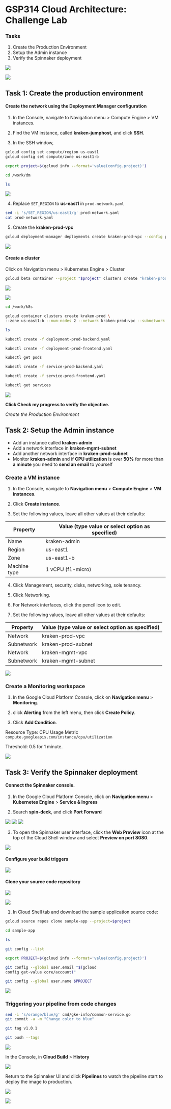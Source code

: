 # **GSP314** Cloud Architecture: Challenge Lab

### Tasks

1. Create the Production Environment
2. Setup the Admin instance
3. Verify the Spinnaker deployment

![](/img/lab_provisioning.png)

![](/img/deployment-manager.png)

## Task 1: Create the production environment

#### Create the network using the Deployment Manager configuration

1. In the Console, navigate to Navigation menu > Compute Engine > VM instances.

2. Find the VM instance, called **kraken-jumphost**, and click **SSH**.

3. In the SSH window,

```bash
gcloud config set compute/region us-east1
gcloud config set compute/zone us-east1-b

export project=$(gcloud info --format='value(config.project)')

cd /work/dm

ls
```
![](/img/jumphost-ssh.png)

4. Replace `SET_REGION` to **us-east1** in `prod-network.yaml`

```bash
sed -i 's/SET_REGION/us-east1/g' prod-network.yaml
cat prod-network.yaml 
```
5. Create the **kraken-prod-vpc**

```bash
gcloud deployment-manager deployments create kraken-prod-vpc --config prod-network.yaml
```

![](/img/create-kraken-prod-vpc.png)

#### Create a cluster 

Click on Navigation menu > Kubernetes Engine > Cluster

```bash
gcloud beta container --project "$project" clusters create "kraken-prod" --zone "us-east1-b" --num-nodes "2" --network "projects/$project/global/networks/kraken-prod-vpc" --subnetwork "projects/$project/regions/us-east1/subnetworks/kraken-prod-subnet" 
```

![](kraken-prod-cluster.png)

![](/img/work-k8s.png)

```bash
cd /work/k8s

gcloud container clusters create kraken-prod \
--zone us-east1-b --num-nodes 2 --network kraken-prod-vpc --subnetwork kraken-prod-subnet

ls

kubectl create -f deployment-prod-backend.yaml

kubectl create -f deployment-prod-frontend.yaml

kubectl get pods

kubectl create -f service-prod-backend.yaml

kubectl create -f service-prod-frontend.yaml

kubectl get services
```

![](/img/deploy-pods-and-services.png)

**Click Check my progress to verify the objective.**

_Create the Production Environment_


## Task 2: Setup the Admin instance

- Add an instance called **kraken-admin**
- Add a network interface in **kraken-mgmt-subnet**
- Add another network interface in **kraken-prod-subnet**
- Monitor **kraken-admin** and if **CPU utilization** is over **50%** for more than **a minute** you need to **send an email** to yourself

### Create a VM instance

1. In the Console, navigate to **Navigation menu** > **Compute Engine** > **VM instances**.

2. Click **Create instance**.

3. Set the following values, leave all other values at their defaults:

| Property	| Value (type value or select option as specified) |
| ----------| --------------------|
| Name	    | kraken-admin        |
| Region	| us-east1            |
| Zone      | us-east1-b          |
| Machine type	| 1 vCPU (f1-micro) |

4. Click Management, security, disks, networking, sole tenancy.

5. Click Networking.

6. For Network interfaces, click the pencil icon to edit.

7. Set the following values, leave all other values at their defaults:

| Property |	Value (type value or select option as specified) |
| --       | --                   |
| Network	| kraken-prod-vpc
| Subnetwork|	kraken-prod-subnet |
| Network	| kraken-mgmt-vpc
| Subnetwork|	kraken-mgmt-subnet |

![](/img/kraken-admin-network.png)

### Create a Monitoring workspace

1. In the Google Cloud Platform Console, click on **Navigation menu** > **Monitoring**.

2. click **Alerting** from the left menu, then click **Create Policy**.

3. Click **Add Condition**.

Resource Type: CPU Usage
Metric `compute.googleapis.com/instance/cpu/utilization`

Threshold: 0.5 for 1 minute.

![](/img/alerting.png)

## Task 3: Verify the Spinnaker deployment

#### Connect the Spinnaker console.

1. In the Google Cloud Platform Console, click on **Navigation menu** > **Kubernetes Engine** > **Service & Ingress**

2. Search **spin-deck**, and click **Port Forward**

![](/img/spin-deck.png)
![](/img/port-forwarding.png)
![](/img/port-forwarding-cmd.png)

3. To open the Spinnaker user interface, click the **Web Preview** icon at the top of the Cloud Shell window and select **Preview on port 8080**.

![](/img/spinnaker.png)

#### Configure your build triggers

![](/img/cloud-build-trigger.png)

#### Clone your source code repository

![](/img/clone-sample-app.png)

![](/img/sample-app-v100.png)

1. In Cloud Shell tab and download the sample application source code:

```bash
gcloud source repos clone sample-app --project=$project

cd sample-app

ls

git config --list

export PROJECT=$(gcloud info --format='value(config.project)')

git config --global user.email "$(gcloud 
config get-value core/account)"

git config --global user.name $PROJECT
```

![](/img/git_config.png)

### Triggering your pipeline from code changes

```bash
sed -i 's/orange/blue/g' cmd/gke-info/common-service.go
git commit -a -m "Change color to blue"

git tag v1.0.1

git push --tags
```

![](/img/git-commit.png)

In the Console, in **Cloud Build** > **History**

![](/img/build-history-v101.png)

Return to the Spinnaker UI and click **Pipelines** to watch the pipeline start to deploy the image to production.

![](/img/spinnaker-deploy.png)

![](/img/sample-app-v101.png)